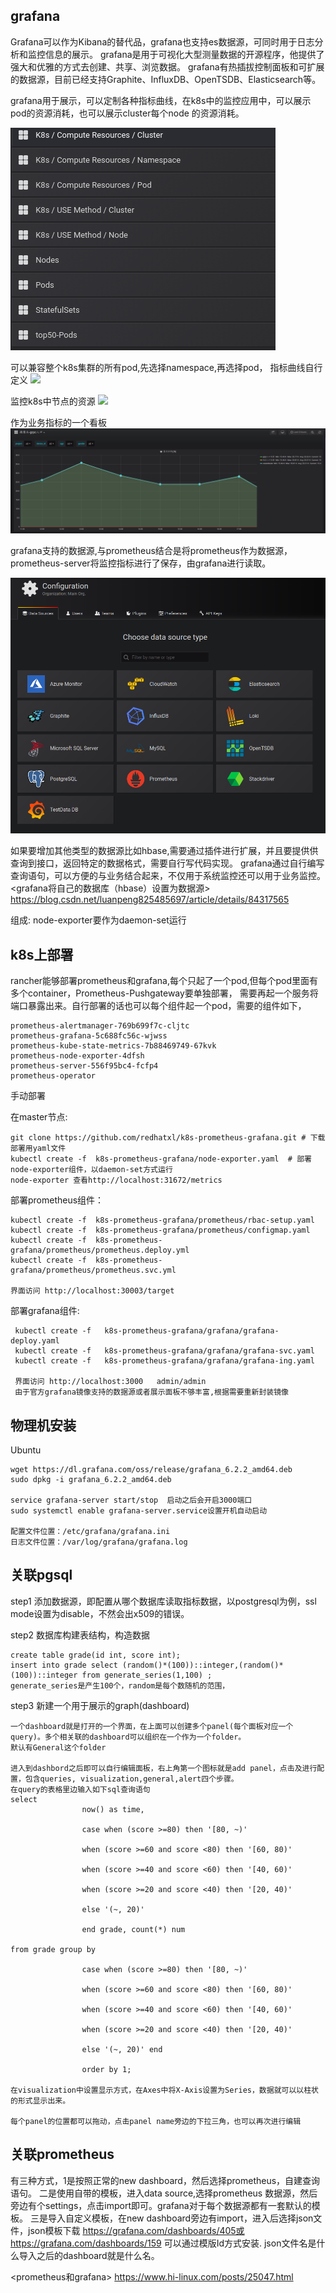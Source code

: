 ## grafana
Grafana可以作为Kibana的替代品，grafana也支持es数据源，可同时用于日志分析和监控信息的展示。
grafana是用于可视化大型测量数据的开源程序，他提供了强大和优雅的方式去创建、共享、浏览数据。
grafana有热插拔控制面板和可扩展的数据源，目前已经支持Graphite、InfluxDB、OpenTSDB、Elasticsearch等。

grafana用于展示，可以定制各种指标曲线，在k8s中的监控应用中，可以展示pod的资源消耗，也可以展示cluster每个node
的资源消耗。

![](./grafana_manage.bmp)

可以兼容整个k8s集群的所有pod,先选择namespace,再选择pod， 指标曲线自行定义
![](./grafana_pod.bmp)

监控k8s中节点的资源
![](./grafana_node.bmp)

作为业务指标的一个看板
![](./grafana_metric.bmp)

grafana支持的数据源,与prometheus结合是将prometheus作为数据源，prometheus-server将监控指标进行了保存，由grafana进行读取。

![](./grafana_datasource.bmp)

如果要增加其他类型的数据源比如hbase,需要通过插件进行扩展，并且要提供供查询到接口，返回特定的数据格式，需要自行写代码实现。
grafana通过自行编写查询语句，可以方便的与业务结合起来，不仅用于系统监控还可以用于业务监控。
<grafana将自己的数据库（hbase）设置为数据源>  https://blog.csdn.net/luanpeng825485697/article/details/84317565

组成: node-exporter要作为daemon-set运行



## k8s上部署

rancher能够部署prometheus和grafana,每个只起了一个pod,但每个pod里面有多个container，Prometheus-Pushgateway要单独部署，
需要再起一个服务将端口暴露出来。自行部署的话也可以每个组件起一个pod，需要的组件如下，

    prometheus-alertmanager-769b699f7c-cljtc         
    prometheus-grafana-5c688fc56c-wjwss              
    prometheus-kube-state-metrics-7b88469749-67kvk   
    prometheus-node-exporter-4dfsh                   
    prometheus-server-556f95bc4-fcfp4
    prometheus-operator
    
    
手动部署

在master节点:

    git clone https://github.com/redhatxl/k8s-prometheus-grafana.git # 下载部署用yaml文件
    kubectl create -f  k8s-prometheus-grafana/node-exporter.yaml  # 部署node-exporter组件，以daemon-set方式运行
    node-exporter 查看http://localhost:31672/metrics
    
部署prometheus组件：

    kubectl create -f  k8s-prometheus-grafana/prometheus/rbac-setup.yaml
    kubectl create -f  k8s-prometheus-grafana/prometheus/configmap.yaml 
    kubectl create -f  k8s-prometheus-grafana/prometheus/prometheus.deploy.yml
    kubectl create -f  k8s-prometheus-grafana/prometheus/prometheus.svc.yml
    
    界面访问 http://localhost:30003/target 
    
部署grafana组件:

     kubectl create -f   k8s-prometheus-grafana/grafana/grafana-deploy.yaml
     kubectl create -f   k8s-prometheus-grafana/grafana/grafana-svc.yaml
     kubectl create -f   k8s-prometheus-grafana/grafana/grafana-ing.yaml
     
     界面访问 http://localhost:3000   admin/admin
     由于官方grafana镜像支持的数据源或者展示面板不够丰富,根据需要重新封装镜像
     
     
## 物理机安装

Ubuntu 

    wget https://dl.grafana.com/oss/release/grafana_6.2.2_amd64.deb
    sudo dpkg -i grafana_6.2.2_amd64.deb     
    
    service grafana-server start/stop  启动之后会开启3000端口
    sudo systemctl enable grafana-server.service设置开机自动启动
    
    配置文件位置：/etc/grafana/grafana.ini
    日志文件位置：/var/log/grafana/grafana.log
    
     
## 关联pgsql
step1 添加数据源，即配置从哪个数据库读取指标数据，以postgresql为例，ssl mode设置为disable，不然会出x509的错误。

step2 数据库构建表结构，构造数据 
    
    create table grade(id int, score int);  
    insert into grade select (random()*(100))::integer,(random()*(100))::integer from generate_series(1,100) ;
    generate_series是产生100个，random是每个数随机的范围，

step3 新建一个用于展示的graph(dashboard)

    一个dashboard就是打开的一个界面，在上面可以创建多个panel(每个面板对应一个query)。多个相关联的dashboard可以组织在一个作为一个folder。
    默认有General这个folder
    
    进入到dashbord之后即可以自行编辑面板，右上角第一个图标就是add panel，点击及进行配置，包含queries, visualization,general,alert四个步骤。
    在query的表格里边输入如下sql查询语句
    select
                    now() as time,
    
                    case when (score >=80) then '[80, ~)'
    
                    when (score >=60 and score <80) then '[60, 80)'
    
                    when (score >=40 and score <60) then '[40, 60)'
    
                    when (score >=20 and score <40) then '[20, 40)'
    
                    else '(~, 20)'
    
                    end grade, count(*) num
    
    from grade group by
    
                    case when (score >=80) then '[80, ~)'
    
                    when (score >=60 and score <80) then '[60, 80)'
    
                    when (score >=40 and score <60) then '[40, 60)'
    
                    when (score >=20 and score <40) then '[20, 40)'
    
                    else '(~, 20)' end
    
                    order by 1;

    在visualization中设置显示方式，在Axes中将X-Axis设置为Series，数据就可以以柱状的形式显示出来。
    
    每个panel的位置都可以拖动，点击panel name旁边的下拉三角，也可以再次进行编辑
    
    
## 关联prometheus

有三种方式，1是按照正常的new dashboard，然后选择prometheus，自建查询语句。
二是使用自带的模板，进入data source,选择prometheus 数据源，然后旁边有个settings，点击import即可。grafana对于每个数据源都有一套默认的模板。
三是导入自定义模板，在new dashboard旁边有import，进入后选择json文件，json模板下载 https://grafana.com/dashboards/405或https://grafana.com/dashboards/159 可以通过模版Id方式安装.
json文件名是什么导入之后的dashboard就是什么名。

<prometheus和grafana> https://www.hi-linux.com/posts/25047.html 